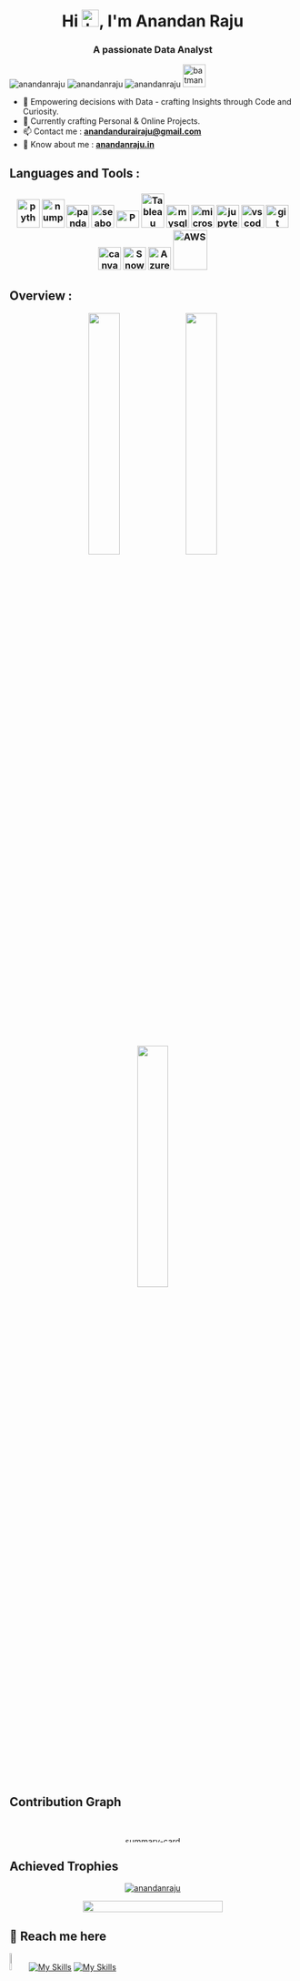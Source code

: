 <h1 align="center">Hi <img src="https://raw.githubusercontent.com/MartinHeinz/MartinHeinz/master/wave.gif" width="30px" alt="hai">, I'm Anandan Raju</h1>
<h3 align="center"> A passionate Data Analyst</h3>

<p align="left"> <img src="https://komarev.com/ghpvc/?username=anandanraju&label=Profile%20views&color=0e75b6&style=flat" alt="anandanraju" /> <img src="https://img.shields.io/github/followers/anandanraju" alt="anandanraju" /> <img src="https://img.shields.io/github/stars/anandanraju?label=Profile%20Stars&logo=Profile%20stars&logoColor=g" alt="anandanraju" /> <img src='https://c.tenor.com/--AQwe1rA8EAAAAi/batman-pixel-art.gif' alt="batman" width="40px"></p>

- 🧠 Empowering decisions with Data - crafting Insights through Code and Curiosity.
- 👯 Currently crafting Personal & Online Projects.
- 📫 Contact me : **anandandurairaju@gmail.com**
- 📄 Know about me : **[anandanraju.in](https://anandanraju.in/)**

## Languages and Tools :
<!--[![My Skills](https://skillicons.dev/icons?i=py,mysql,sqlite,pycharm,git,github,html,)](https://github.com/anandanraju)-->
 <h3 align="Center">
  <img src="https://cdn.jsdelivr.net/gh/devicons/devicon/icons/python/python-original.svg" height="50" width="40" alt="python logo"  />
  <img src="https://cdn.jsdelivr.net/gh/devicons/devicon/icons/numpy/numpy-original.svg" height="50" width="40" alt="numpy logo"  />
  <img src="https://cdn.jsdelivr.net/gh/devicons/devicon/icons/pandas/pandas-original.svg" height="40" width="40" alt="pandas logo"  />
  <img src="https://seaborn.pydata.org/_images/logo-mark-lightbg.svg" alt="seaborn" width="40" height="40"/>
  <img src="https://erp.mgt.ncu.edu.tw/wp-content/uploads/2022/06/Power-BI-Logo.png"  height="30" width="40" alt="PowerBI"/>
  <img src="https://logowik.com/content/uploads/images/t_tableau-software.jpg"  height="60" width="40" alt="Tableau"/>
  <img src="https://cdn.jsdelivr.net/gh/devicons/devicon/icons/mysql/mysql-original.svg" height="40" width="40" alt="mysql logo"  />
  <img src="https://cdn.jsdelivr.net/gh/devicons/devicon/icons/microsoftsqlserver/microsoftsqlserver-plain.svg" height="40" width="40" alt="microsoftsqlserver logo"  />
  <img src="https://cdn.jsdelivr.net/gh/devicons/devicon/icons/jupyter/jupyter-original.svg" height="40" width="40" alt="jupyter logo"  />
  <img src="https://cdn.jsdelivr.net/gh/devicons/devicon/icons/vscode/vscode-original.svg" height="40" width="40" alt="vscode logo"  />
  <img src="https://cdn.jsdelivr.net/gh/devicons/devicon/icons/git/git-original.svg" height="40" width="40" alt="git logo"  />
  <img src="https://cdn.jsdelivr.net/gh/devicons/devicon/icons/canva/canva-original.svg" height="40" width="40" alt="canva logo"  />
  <img src="https://tse2.mm.bing.net/th/id/OIP.81bjGdsyl0FXFlye4Q41CAHaGe?rs=1&pid=ImgDetMain&o=7&rm=3.svg"  height="40" width="40" alt="Snowflake"/>
  <img src="https://www.tekenable.ie/wp-content/uploads/2019/06/azure_logo_794_new.png"  height="40" width="40" alt="Azure"/>
  <img src="https://tse3.mm.bing.net/th/id/OIP.mvUQvyS_tI3r_C99vcyl-wHaEb?rs=1&pid=ImgDetMain&o=7&rm=3"  height="70" width="60" alt="AWS"/>
    
</h3>

## Overview :

<p align="center">
<img src="http://github-profile-summary-cards.vercel.app/api/cards/stats?username=anandanraju&theme=chartreuse_dark" style="width:33%" />
<img src="http://github-profile-summary-cards.vercel.app/api/cards/productive-time?username=anandanraju&theme=chartreuse_dark&utcOffset=8" style="width:33%"  />
<img src="http://github-profile-summary-cards.vercel.app/api/cards/repos-per-language?username=anandanraju&theme=chartreuse_dark" style="width:33%"/>


## Contribution Graph 
<Br>
    <p align="center"><img alt="summary-card" src="http://github-profile-summary-cards.vercel.app/api/cards/profile-details?username=anandanraju&theme=react" width="80%" height="10px">
<a href="https://github.com/anandanraju">
  </a>
    
## Achieved Trophies
<p align="center"> <a href="https://github.com/ryo-ma/github-profile-trophy"><img src="https://github-profile-trophy.vercel.app/?username=anandanraju&theme=radical&margin-h=100" alt="anandanraju" /></a> </p>
<p align="center"> <a href="https://github.com/anandanraju"><img src="https://github-readme-streak-stats.herokuapp.com/?user=anandanraju&theme=light&hide_border=false" width="70%" height="20px"/></a> </p>
    
 ##  🧭 Reach me here
<a href="mailto:anandandurairaju@gmail.com"><img src="https://tse1.explicit.bing.net/th/id/OIP.pEV4GihwTq0QRoIWgLDUJQHaFl?w=902&h=681&rs=1&pid=ImgDetMain&o=7&rm=3" alt="Gmail" width="6%" height="30px" /></a>
[![My Skills](https://skillicons.dev/icons?i=linkedin&theme=dark)](https://linkedin.com/in/anandanraju)
[![My Skills](https://skillicons.dev/icons?i=github&theme=dark)](https://github.com/anandanraju)


